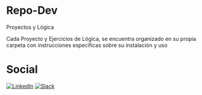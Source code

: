 # Repo-Dev
Proyectos y Lógica 

Cada Proyecto y Ejercicios de Lógica, se encuentra organizado en su propia carpeta con instrucciones específicas sobre su instalación y uso

# Social
[![LinkedIn](https://img.shields.io/badge/linkedin-%230077B5.svg?style=for-the-badge&logo=linkedin&logoColor=white)](www.linkedin.com/in/ezequiel-suarez-dev)
[![Slack](https://img.shields.io/badge/Slack-4A154B?style=for-the-badge&logo=slack&logoColor=white)](https://ezequiel-dev.slack.com/archives/C076K6KB4AF)
